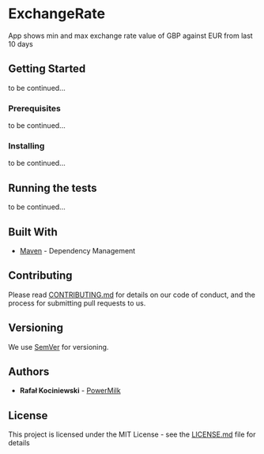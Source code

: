 # ExchangeRate

App shows min and max exchange rate value of GBP against EUR from last 10 days

## Getting Started

to be continued...

### Prerequisites

to be continued...

### Installing

to be continued...

## Running the tests

to be continued...

## Built With

* [Maven](https://maven.apache.org/) - Dependency Management

## Contributing

Please read [CONTRIBUTING.md](https://gist.github.com/PurpleBooth/b24679402957c63ec426) for details on our code of conduct, and the process for submitting pull requests to us.

## Versioning

We use [SemVer](http://semver.org/) for versioning.

## Authors

* **Rafał Kociniewski** - [PowerMilk](https://github.com/powermilk)

## License

This project is licensed under the MIT License - see the [LICENSE.md](LICENSE.md) file for details

